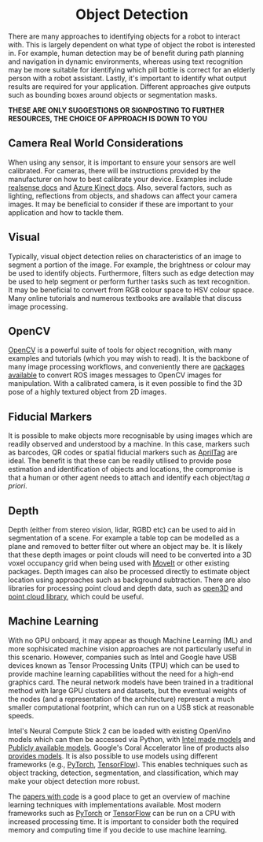 <h1 align="center"> Object Detection </h1>

There are many approaches to identifying objects for a robot to interact with.  This is largely dependent on what type of object the robot is interested in.  For example, human detection may be of benefit during path planning and navigation in dynamic environments, whereas using text recognition may be more suitable for identifying which pill bottle is correct for an elderly person with a robot assistant. Lastly, it's important to identify what output results are required for your application. Different approaches give outputs such as bounding boxes around objects or segmentation masks. 

**THESE ARE ONLY SUGGESTIONS OR SIGNPOSTING TO FURTHER RESOURCES, THE CHOICE OF APPROACH IS DOWN TO YOU**

## Camera Real World Considerations ##
When using any sensor, it is important to ensure your sensors are well calibrated. For cameras, there will be instructions provided by the manufacturer on how to best calibrate your device. Examples include [realsense docs](https://dev.intelrealsense.com/docs/self-calibration-for-depth-cameras) and [Azure Kinect docs](https://learn.microsoft.com/en-us/azure/kinect-dk/use-calibration-functions).
Also, several factors, such as lighting, reflections from objects, and shadows can affect your camera images. It may be beneficial to consider if these are important to your application and how to tackle them.

## Visual ##

Typically, visual object detection relies on characteristics of an image to segment a portion of the image.  For example, the brightness or colour may be used to identify objects.  Furthermore, filters such as edge detection may be used to help segment or perform further tasks such as text recognition.  It may be beneficial to convert from RGB colour space to HSV colour space.  Many online tutorials and numerous textbooks are available that discuss image processing.

## OpenCV ##

[OpenCV](https://opencv.org/) is a powerful suite of tools for object recognition, with many examples and tutorials (which you may wish to read).  It is the backbone of many image processing workflows, and conveniently there are [packages available](https://github.com/ros-perception/vision_opencv) to convert ROS images messages to OpenCV images for manipulation.  With a calibrated camera, is it even possible to find the 3D pose of a highly textured object from 2D images.

## Fiducial Markers ##

It is possible to make objects more recognisable by using images which are readily observed and understood by a machine.  In this case, markers such as barcodes, QR codes or spatial fiducial markers such as [AprilTag](https://april.eecs.umich.edu/software/apriltag) are ideal.  The benefit is that these can be readily utilised to provide pose estimation and identification of objects and locations, the compromise is that a human or other agent needs to attach and identify each object/tag _a priori_.

## Depth ##

Depth (either from stereo vision, lidar, RGBD etc) can be used to aid in segmentation of a scene.  For example a table top can be modelled as a plane and removed to better filter out where an object may be.  It is likely that these depth images or point clouds will need to be converted into a 3D voxel occupancy grid when being used with [MoveIt](https://moveit.ros.org/) or other existing packages.
Depth images can also be processed directly to estimate object location using approaches such as background subtraction. There are also libraries for processing point cloud and depth data, such as [open3D](https://www.open3d.org/docs/release/introduction.html) and [point cloud library](https://pointclouds.org/), which could be useful.

## Machine Learning ##

With no GPU onboard, it may appear as though Machine Learning (ML) and more sophisicated machine vision approaches are not particularly useful in this scenario.  However, companies such as Intel and Google have USB devices known as Tensor Processing Units (TPU) which can be used to provide machine learning capabilities without the need for a high-end graphics card.  The neural network models have been trained in a traditional method with large GPU clusters and datasets, but the eventual weights of the nodes (and a representation of the architecture) represent a much smaller computational footprint, which can run on a USB stick at reasonable speeds. 

Intel's Neural Compute Stick 2 can be loaded with existing OpenVino models which can then be accessed via Python, with [Intel made models](https://docs.openvino.ai/2022.3/omz_models_group_intel.html) and [Publicly available models](https://docs.openvino.ai/2022.3/omz_models_group_public.html).  Google's Coral Accelerator line of products also [provides models](https://coral.ai/models).  It is also possible to use models using different frameworks (e.g., [PyTorch](https://pytorch.org/), [TensorFlow](https://www.tensorflow.org/)).  This enables techniques such as object tracking, detection, segmentation, and classification, which may make your object detection more robust.

The [papers with code](https://paperswithcode.com/task/object-detection) is a good place to get an overview of machine learning techniques with implementations available. Most modern frameworks such as [PyTorch](https://pytorch.org/) or [TensorFlow](https://www.tensorflow.org/) can be run on a CPU with increased processing time. It is important to consider both the required memory and computing time if you decide to use machine learning.

